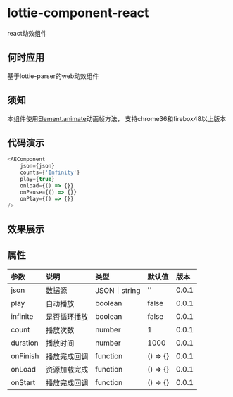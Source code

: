 # lottie-component-react

react动效组件

## 何时应用
基于lottie-parser的web动效组件

## 须知
本组件使用[Element.animate](https://developer.mozilla.org/en-US/docs/Web/API/Element/animate)动画帧方法，
支持chrome36和firebox48以上版本

## 代码演示
```javascript
<AEComponent 
    json={json}
    counts={'Infinity'}
    play={true}
    onload={() => {}}
    onPause={() => {}}
    onPlay={() => {}}
/>

```

## 效果展示

## 属性

参数|说明|类型|默认值|版本
:---|:---|:---|:---|:---
json|数据源|JSON｜string|''|0.0.1
play|自动播放|boolean|false|0.0.1
infinite|是否循环播放|boolean|false|0.0.1
count|播放次数|number|1|0.0.1
duration|播放时间|number|1000|0.0.1
onFinish|播放完成回调|function|() => {}|0.0.1
onLoad|资源加载完成|function|() => {}|0.0.1
onStart|播放完成回调|function|() => {}|0.0.1